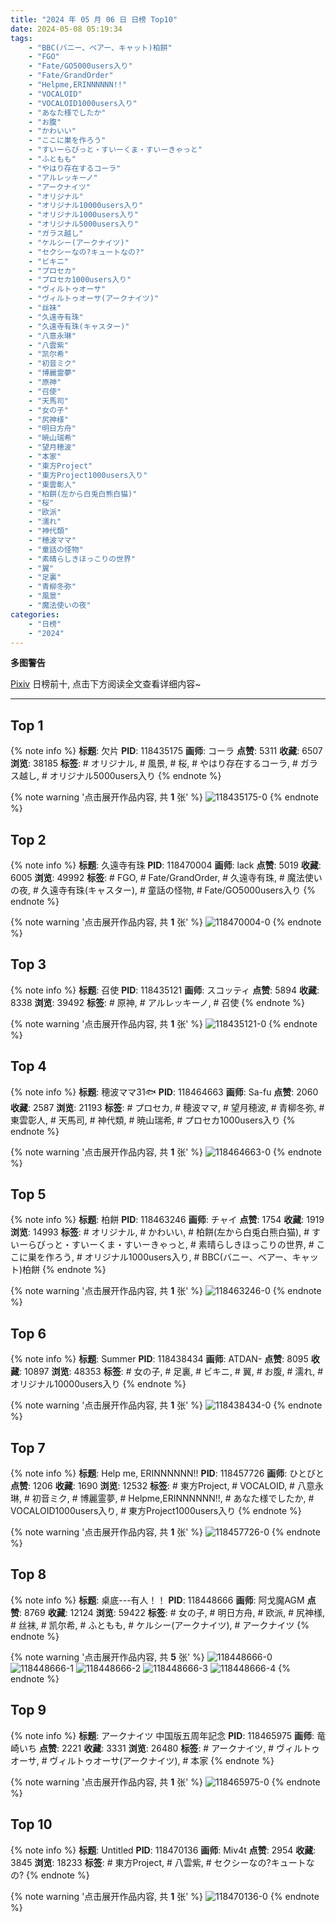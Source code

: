 ```yaml
---
title: "2024 年 05 月 06 日 日榜 Top10"
date: 2024-05-08 05:19:34
tags:
    - "BBC(バニー、ベアー、キャット)柏餅"
    - "FGO"
    - "Fate/GO5000users入り"
    - "Fate/GrandOrder"
    - "Helpme,ERINNNNNN!!"
    - "VOCALOID"
    - "VOCALOID1000users入り"
    - "あなた様でしたか"
    - "お腹"
    - "かわいい"
    - "ここに巣を作ろう"
    - "すいーらびっと・すいーくま・すいーきゃっと"
    - "ふともも"
    - "やはり存在するコーラ"
    - "アルレッキーノ"
    - "アークナイツ"
    - "オリジナル"
    - "オリジナル10000users入り"
    - "オリジナル1000users入り"
    - "オリジナル5000users入り"
    - "ガラス越し"
    - "ケルシー(アークナイツ)"
    - "セクシーなの?キュートなの?"
    - "ビキニ"
    - "プロセカ"
    - "プロセカ1000users入り"
    - "ヴィルトゥオーサ"
    - "ヴィルトゥオーサ(アークナイツ)"
    - "丝袜"
    - "久遠寺有珠"
    - "久遠寺有珠(キャスター)"
    - "八意永琳"
    - "八雲紫"
    - "凯尔希"
    - "初音ミク"
    - "博麗霊夢"
    - "原神"
    - "召使"
    - "天馬司"
    - "女の子"
    - "尻神様"
    - "明日方舟"
    - "暁山瑞希"
    - "望月穂波"
    - "本家"
    - "東方Project"
    - "東方Project1000users入り"
    - "東雲彰人"
    - "柏餅(左から白兎白熊白猫)"
    - "桜"
    - "欧派"
    - "濡れ"
    - "神代類"
    - "穂波ママ"
    - "童話の怪物"
    - "素晴らしきほっこりの世界"
    - "翼"
    - "足裏"
    - "青柳冬弥"
    - "風景"
    - "魔法使いの夜"
categories:
    - "日榜"
    - "2024"
---
```


<i class="fa fa-triangle-exclamation"></i>**多图警告**<i class="fa fa-triangle-exclamation"></i>

[Pixiv](https://www.pixiv.net/) 日榜前十, 点击下方阅读全文查看详细内容~

<!-- more -->

---

## Top 1

{% note info %}
**标题**: 欠片
**PID**: 118435175 **画师**: コーラ
**点赞**: 5311 **收藏**: 6507 **浏览**: 38185
**标签**: # オリジナル, # 風景, # 桜, # やはり存在するコーラ, # ガラス越し, # オリジナル5000users入り
{% endnote %}

{% note warning '点击展开作品内容, 共 **1** 张' %}
![118435175-0](https://i.pixiv.re/img-original/img/2024/05/05/00/00/31/118435175_p0.jpg)
{% endnote %}

## Top 2

{% note info %}
**标题**: 久遠寺有珠
**PID**: 118470004 **画师**: lack
**点赞**: 5019 **收藏**: 6005 **浏览**: 49992
**标签**: # FGO, # Fate/GrandOrder, # 久遠寺有珠, # 魔法使いの夜, # 久遠寺有珠(キャスター), # 童話の怪物, # Fate/GO5000users入り
{% endnote %}

{% note warning '点击展开作品内容, 共 **1** 张' %}
![118470004-0](https://i.pixiv.re/img-original/img/2024/05/06/00/00/30/118470004_p0.png)
{% endnote %}

## Top 3

{% note info %}
**标题**: 召使
**PID**: 118435121 **画师**: スコッティ
**点赞**: 5894 **收藏**: 8338 **浏览**: 39492
**标签**: # 原神, # アルレッキーノ, # 召使
{% endnote %}

{% note warning '点击展开作品内容, 共 **1** 张' %}
![118435121-0](https://i.pixiv.re/img-original/img/2024/05/05/00/00/22/118435121_p0.jpg)
{% endnote %}

## Top 4

{% note info %}
**标题**: 穂波ママ31🐟
**PID**: 118464663 **画师**: Sa-fu
**点赞**: 2060 **收藏**: 2587 **浏览**: 21193
**标签**: # プロセカ, # 穂波ママ, # 望月穂波, # 青柳冬弥, # 東雲彰人, # 天馬司, # 神代類, # 暁山瑞希, # プロセカ1000users入り
{% endnote %}

{% note warning '点击展开作品内容, 共 **1** 张' %}
![118464663-0](https://i.pixiv.re/img-original/img/2024/05/05/21/50/08/118464663_p0.jpg)
{% endnote %}

## Top 5

{% note info %}
**标题**: 柏餅
**PID**: 118463246 **画师**: チャイ
**点赞**: 1754 **收藏**: 1919 **浏览**: 14993
**标签**: # オリジナル, # かわいい, # 柏餅(左から白兎白熊白猫), # すいーらびっと・すいーくま・すいーきゃっと, # 素晴らしきほっこりの世界, # ここに巣を作ろう, # オリジナル1000users入り, # BBC(バニー、ベアー、キャット)柏餅
{% endnote %}

{% note warning '点击展开作品内容, 共 **1** 张' %}
![118463246-0](https://i.pixiv.re/img-original/img/2024/05/05/21/11/12/118463246_p0.png)
{% endnote %}

## Top 6

{% note info %}
**标题**: Summer
**PID**: 118438434 **画师**: ATDAN-
**点赞**: 8095 **收藏**: 10897 **浏览**: 48353
**标签**: # 女の子, # 足裏, # ビキニ, # 翼, # お腹, # 濡れ, # オリジナル10000users入り
{% endnote %}

{% note warning '点击展开作品内容, 共 **1** 张' %}
![118438434-0](https://i.pixiv.re/img-original/img/2024/05/05/03/47/15/118438434_p0.png)
{% endnote %}

## Top 7

{% note info %}
**标题**: Help me, ERINNNNNN!!
**PID**: 118457726 **画师**: ひとびと
**点赞**: 1206 **收藏**: 1690 **浏览**: 12532
**标签**: # 東方Project, # VOCALOID, # 八意永琳, # 初音ミク, # 博麗霊夢, # Helpme,ERINNNNNN!!, # あなた様でしたか, # VOCALOID1000users入り, # 東方Project1000users入り
{% endnote %}

{% note warning '点击展开作品内容, 共 **1** 张' %}
![118457726-0](https://i.pixiv.re/img-original/img/2024/05/05/18/27/12/118457726_p0.png)
{% endnote %}

## Top 8

{% note info %}
**标题**: 桌底---有人！！
**PID**: 118448666 **画师**: 阿戈魔AGM
**点赞**: 8769 **收藏**: 12124 **浏览**: 59422
**标签**: # 女の子, # 明日方舟, # 欧派, # 尻神様, # 丝袜, # 凯尔希, # ふともも, # ケルシー(アークナイツ), # アークナイツ
{% endnote %}

{% note warning '点击展开作品内容, 共 **5** 张' %}
![118448666-0](https://i.pixiv.re/img-original/img/2024/05/05/12/10/51/118448666_p0.jpg)
![118448666-1](https://i.pixiv.re/img-original/img/2024/05/05/12/10/51/118448666_p1.jpg)
![118448666-2](https://i.pixiv.re/img-original/img/2024/05/05/12/10/51/118448666_p2.jpg)
![118448666-3](https://i.pixiv.re/img-original/img/2024/05/05/12/10/51/118448666_p3.jpg)
![118448666-4](https://i.pixiv.re/img-original/img/2024/05/05/12/10/51/118448666_p4.jpg)
{% endnote %}

## Top 9

{% note info %}
**标题**: アークナイツ 中国版五周年記念
**PID**: 118465975 **画师**: 竜崎いち
**点赞**: 2221 **收藏**: 3331 **浏览**: 26480
**标签**: # アークナイツ, # ヴィルトゥオーサ, # ヴィルトゥオーサ(アークナイツ), # 本家
{% endnote %}

{% note warning '点击展开作品内容, 共 **1** 张' %}
![118465975-0](https://i.pixiv.re/img-original/img/2024/05/05/22/21/40/118465975_p0.jpg)
{% endnote %}

## Top 10

{% note info %}
**标题**: Untitled
**PID**: 118470136 **画师**: Miv4t
**点赞**: 2954 **收藏**: 3845 **浏览**: 18233
**标签**: # 東方Project, # 八雲紫, # セクシーなの?キュートなの?
{% endnote %}

{% note warning '点击展开作品内容, 共 **1** 张' %}
![118470136-0](https://i.pixiv.re/img-original/img/2024/05/06/00/01/04/118470136_p0.jpg)
{% endnote %}

